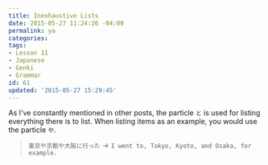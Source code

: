 ```yaml
---
title: Inexhaustive Lists
date: 2015-05-27 11:24:26 -04:00
permalink: ya
categories:
tags:
- Lesson 11
- Japanese
- Genki
- Grammar
id: 61
updated: '2015-05-27 15:29:45'
---
```


As I've constantly mentioned in other posts, the particle `と` is used for listing everything there is to list. When listing items as an example, you would use the particle `や`.

> `東京や京都や大阪に行った` -> `I went to, Tokyo, Kyoto, and Osaka, for example.`
